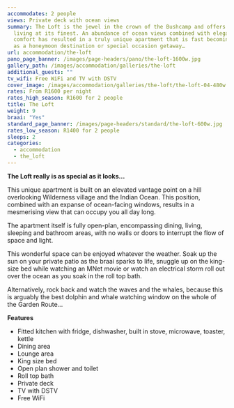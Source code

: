 ```yaml
---
accommodates: 2 people
views: Private deck with ocean views
summary: The Loft is the jewel in the crown of the Bushcamp and offers open plan
  living at its finest. An abundance of ocean views combined with elegant
  comfort has resulted in a truly unique apartment that is fast becoming popular
  as a honeymoon destination or special occasion getaway…
url: accommodation/the-loft
pano_page_banner: /images/page-headers/pano/the-loft-1600w.jpg
gallery_path: /images/accommodation/galleries/the-loft
additional_guests: ""
tv_wifi: Free WiFi and TV with DSTV
cover_image: /images/accommodation/galleries/the-loft/the-loft-04-480w.jpg
rates: From R1600 per night
rates_high_season: R1600 for 2 people
title: The Loft
weight: 9
braai: "Yes"
standard_page_banner: /images/page-headers/standard/the-loft-600w.jpg
rates_low_season: R1400 for 2 people
sleeps: 2
categories:
  - accommodation
  - the_loft
---
```

**The Loft really is as special as it looks…**

This unique apartment is built on an elevated vantage point on a hill overlooking Wilderness village and the Indian Ocean. This position, combined with an expanse of ocean-facing windows, results in a mesmerising view that can occupy you all day long.

The apartment itself is fully open-plan, encompassing dining, living, sleeping and bathroom areas, with no walls or doors to interrupt the flow of space and light.

This wonderful space can be enjoyed whatever the weather. Soak up the sun on your private patio as the braai sparks to life, snuggle up on the king-size bed while watching an MNet movie or watch an electrical storm roll out over the ocean as you soak in the roll top bath. 

Alternatively, rock back and watch the waves and the whales, because this is arguably the best dolphin and whale watching window on the whole of the Garden Route... 

**Features**

* Fitted kitchen with fridge, dishwasher, built in stove, microwave, toaster, kettle
* Dining area
* Lounge area
* King size bed
* Open plan shower and toilet
* Roll top bath
* Private deck
* TV with DSTV
* Free WiFi